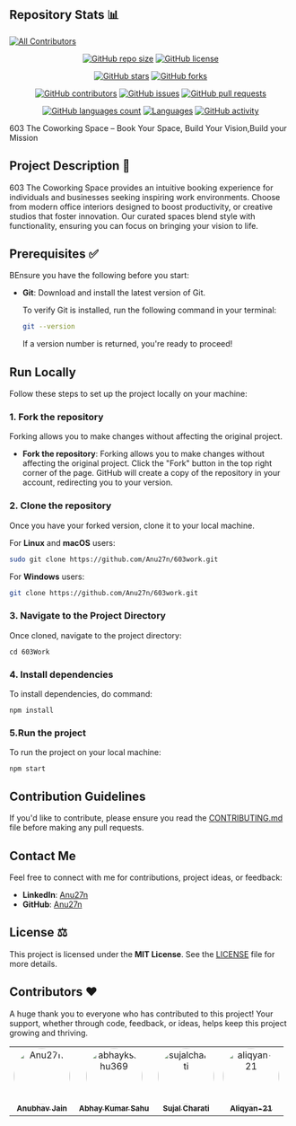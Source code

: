 ## Repository Stats 📊
<!-- ALL-CONTRIBUTORS-BADGE:START - Do not remove or modify this section -->
[![All Contributors](https://img.shields.io/badge/all_contributors-0-orange.svg?style=flat-square)](#contributors-)
<!-- ALL-CONTRIBUTORS-BADGE:END -->

<div align="center">

[![GitHub repo size](https://img.shields.io/github/repo-size/Anu27n/603work?style=for-the-badge)](https://github.com/Anu27n/603work)
[![GitHub license](https://img.shields.io/github/license/Anu27n/603work?style=for-the-badge)](https://github.com/Anu27n/603work/blob/main/LICENSE)

</div>

<div align="center">

[![GitHub stars](https://img.shields.io/github/stars/Anu27n/603work?style=for-the-badge)](https://github.com/Anu27n/603work/stargazers)
[![GitHub forks](https://img.shields.io/github/forks/Anu27n/603work?style=for-the-badge)](https://github.com/Anu27n/603work/network)

</div>

<div align="center">

[![GitHub contributors](https://img.shields.io/github/contributors/Anu27n/603work?style=for-the-badge)](https://github.com/Anu27n/603work/graphs/contributors)
[![GitHub issues](https://img.shields.io/github/issues/Anu27n/603work?style=for-the-badge)](https://github.com/Anu27n/603work/issues)
[![GitHub pull requests](https://img.shields.io/github/issues-pr/Anu27n/603work?style=for-the-badge)](https://github.com/Anu27n/603work/pulls)

</div>

<div align="center">

[![GitHub languages count](https://img.shields.io/github/languages/count/Anu27n/603work?style=for-the-badge)](https://github.com/Anu27n/603work)
[![Languages](https://img.shields.io/github/languages/top/Anu27n/603work?style=for-the-badge)](https://github.com/Anu27n/603work)
[![GitHub activity](https://img.shields.io/github/commit-activity/m/Anu27n/603work?style=for-the-badge)](https://github.com/Anu27n/603work/pulse)

</div>

603 The Coworking Space – Book Your Space, Build Your Vision,Build your Mission

## Project Description 📝

603 The Coworking Space provides an intuitive booking experience for individuals and businesses seeking inspiring work environments. Choose from modern office interiors designed to boost productivity, or creative studios that foster innovation. Our curated spaces blend style with functionality, ensuring you can focus on bringing your vision to life.

## Prerequisites ✅

BEnsure you have the following before you start:

- **Git**: Download and install the latest version of Git.

  To verify Git is installed, run the following command in your terminal:

  ```bash
  git --version
  ```

  If a version number is returned, you're ready to proceed!

## Run Locally

Follow these steps to set up the project locally on your machine:

### 1. Fork the repository

Forking allows you to make changes without affecting the original project.

- **Fork the repository**: Forking allows you to make changes without affecting the original project. Click the "Fork" button in the top right corner of the page. GitHub will create a copy of the repository in your account, redirecting you to your version.

### 2. Clone the repository

Once you have your forked version, clone it to your local machine.

For **Linux** and **macOS** users:

```bash
sudo git clone https://github.com/Anu27n/603work.git
```

For **Windows** users:

```bash
git clone https://github.com/Anu27n/603work.git
```

### 3. Navigate to the Project Directory

Once cloned, navigate to the project directory:

```windows
cd 603Work
```

### 4. Install dependencies

To install dependencies, do command:

```windows
npm install
```

### 5.Run the project

To run the project on your local machine:

```windows
npm start
```

## Contribution Guidelines

If you'd like to contribute, please ensure you read the [CONTRIBUTING.md](./CONTRIBUTING.md) file before making any pull requests.

## Contact Me

Feel free to connect with me for contributions, project ideas, or feedback:

- **LinkedIn**: [Anu27n](https://www.linkedin.com/in/anubhav-jain27n/)
- **GitHub**: [Anu27n](https://github.com/Anu27n)

## License ⚖️

This project is licensed under the **MIT License**. See the [LICENSE](./LICENSE) file for more details.

## Contributors ❤️

A huge thank you to everyone who has contributed to this project! Your support, whether through code, feedback, or ideas, helps keep this project growing and thriving.
<!-- ALL-CONTRIBUTORS-LIST:START - Do not remove or modify this section -->
<!-- prettier-ignore-start -->
<!-- markdownlint-disable -->
<!-- markdownlint-restore -->
<!-- prettier-ignore-end -->
<!-- ALL-CONTRIBUTORS-LIST:END -->

<table>
  <tr>
    <td align="center">
      <a href="https://github.com/Anu27n">
        <img src="https://avatars.githubusercontent.com/Anu27n?v=4" width="100px" style="border-radius: 50%;" alt="Anu27n"/>
        <br />
        <sub><b>Anubhav Jain</b></sub>
      </a>
    </td>
    <td align="center">
      <a href="https://github.com/abhayksahu369">
        <img src="https://avatars.githubusercontent.com/abhayksahu369?v=4" width="100px" style="border-radius: 50%;" alt="abhayksahu369"/>
        <br />
        <sub><b>Abhay Kumar Sahu</b></sub>
      </a>
    </td>
    <td align="center">
      <a href="https://github.com/sujalcharati">
        <img src="https://avatars.githubusercontent.com/sujalcharati?v=4" width="100px" style="border-radius: 50%;" alt="sujalcharati"/>
        <br />
        <sub><b>Sujal Charati</b></sub>
      </a>
    </td>
    <td align="center">
      <a href="https://github.com/aliqyan-21">
        <img src="https://avatars.githubusercontent.com/aliqyan-21?v=4" width="100px" style="border-radius: 50%;" alt="aliqyan-21"/>
        <br />
        <sub><b>Aliqyan-21</b></sub>
      </a>
    </td>
  </tr>
</table>
